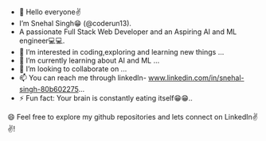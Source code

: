 - 👋 Hello everyone✌️
-  I’m Snehal Singh😁 (@coderun13).
- A passionate Full Stack Web Developer and an Aspiring AI and ML engineer💻💻.
- 👀 I’m interested in coding,exploring and learning new things ...
- 🌱 I’m currently learning about AI and ML ...
- 💞️ I’m looking to collaborate on ...
- 📫 You can reach me through linkedIn- www.linkedin.com/in/snehal-singh-80b602275...
- ⚡ Fun fact: Your brain is constantly eating itself😁😁..

😄 Feel free to explore my github repositories and 
 lets connect on LinkedIn✌️✌️!
<!---
coderun13/coderun13 is a ✨ special ✨ repository because its `README.md` (this file) appears on your GitHub profile.
You can click the Preview link to take a look at your changes.
--->
